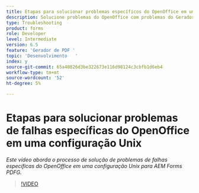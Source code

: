 ```yaml
---
title: Etapas para solucionar problemas específicos do OpenOffice em uma configuração Unix
description: Solucione problemas do OpenOffice com problemas do Gerador de PDF na configuração do UNIX.
type: Troubleshooting
product: forms
role: Developer
level: Intermediate
version: 6.5
feature: 'Gerador de PDF '
topic: 'Desenvolvimento   '
index: y
source-git-commit: 65a40826d3be322673e116d98124c3cbfb1d6eb4
workflow-type: tm+mt
source-wordcount: '52'
ht-degree: 5%

---
```



# Etapas para solucionar problemas de falhas específicas do OpenOffice em uma configuração Unix

*Este vídeo aborda o processo de solução de problemas de falhas específicas do OpenOffice em uma configuração Unix para AEM Forms PDFG.*

>[!VIDEO](https://video.tv.adobe.com/v/335551?quality=9&learn=on)

